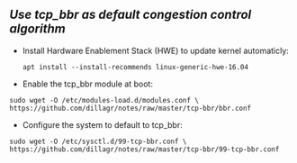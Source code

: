 ## _Use tcp_bbr as default congestion control algorithm_

* Install Hardware Enablement Stack (HWE) to update kernel automaticly:

   ```
   apt install --install-recommends linux-generic-hwe-16.04
   ```

* Enable the tcp_bbr module at boot:

```
sudo wget -O /etc/modules-load.d/modules.conf \
https://github.com/dillagr/notes/raw/master/tcp-bbr/bbr.conf
```

* Configure the system to default to tcp_bbr:

```
sudo wget -O /etc/sysctl.d/99-tcp-bbr.conf \
https://github.com/dillagr/notes/raw/master/tcp-bbr/99-tcp-bbr.conf
```


